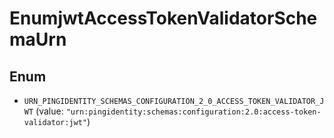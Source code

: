 

# EnumjwtAccessTokenValidatorSchemaUrn

## Enum


* `URN_PINGIDENTITY_SCHEMAS_CONFIGURATION_2_0_ACCESS_TOKEN_VALIDATOR_JWT` (value: `"urn:pingidentity:schemas:configuration:2.0:access-token-validator:jwt"`)



